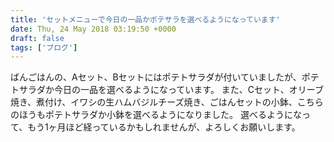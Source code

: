 ```yaml
---
title: 'セットメニューで今日の一品かポテサラを選べるようになっています'
date: Thu, 24 May 2018 03:19:50 +0000
draft: false
tags: ['ブログ']
---
```


ばんごはんの、Aセット、Bセットにはポテトサラダが付いていましたが、ポテトサラダか今日の一品を選べるようになっています。 また、Cセット、オリーブ焼き、煮付け、イワシの生ハムバジルチーズ焼き、ごはんセットの小鉢、こちらのほうもポテトサラダか小鉢を選べるようになりました。 選べるようになって、もう1ヶ月ほど経っているかもしれませんが、よろしくお願いします。